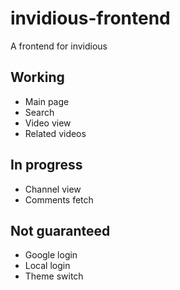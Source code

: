 # invidious-frontend
 A frontend for invidious

## Working
- Main page
- Search
- Video view
- Related videos

## In progress
- Channel view
- Comments fetch

## Not guaranteed
- Google login
- Local login
- Theme switch